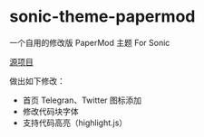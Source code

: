 # sonic-theme-papermod
一个自用的修改版 PaperMod 主题 For Sonic

[源项目](https://github.com/jakezhu9/sonic-theme-papermod)

做出如下修改：
- 首页 Telegran、Twitter 图标添加
- 修改代码块字体
- 支持代码高亮（highlight.js）

[](screenshot.png)